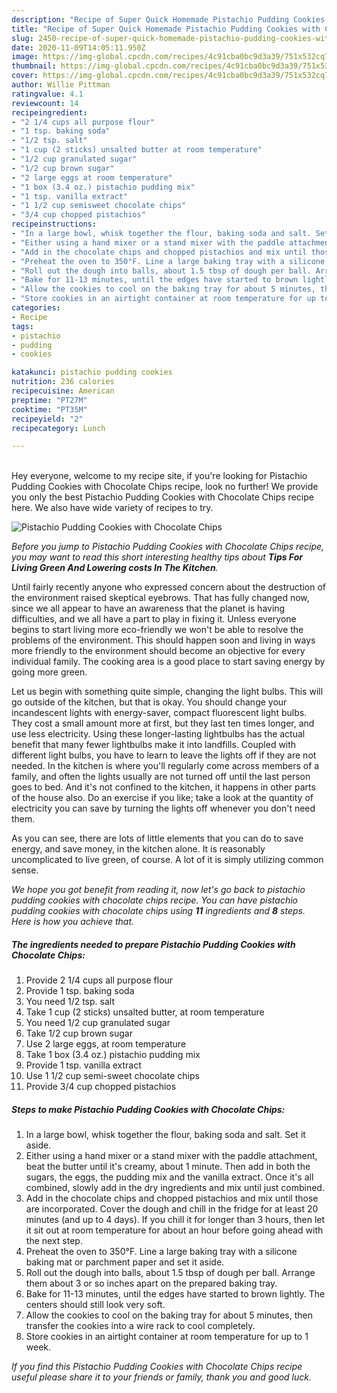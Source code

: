 ```yaml
---
description: "Recipe of Super Quick Homemade Pistachio Pudding Cookies with Chocolate Chips"
title: "Recipe of Super Quick Homemade Pistachio Pudding Cookies with Chocolate Chips"
slug: 2450-recipe-of-super-quick-homemade-pistachio-pudding-cookies-with-chocolate-chips
date: 2020-11-09T14:05:11.950Z
image: https://img-global.cpcdn.com/recipes/4c91cba0bc9d3a39/751x532cq70/pistachio-pudding-cookies-with-chocolate-chips-recipe-main-photo.jpg
thumbnail: https://img-global.cpcdn.com/recipes/4c91cba0bc9d3a39/751x532cq70/pistachio-pudding-cookies-with-chocolate-chips-recipe-main-photo.jpg
cover: https://img-global.cpcdn.com/recipes/4c91cba0bc9d3a39/751x532cq70/pistachio-pudding-cookies-with-chocolate-chips-recipe-main-photo.jpg
author: Willie Pittman
ratingvalue: 4.1
reviewcount: 14
recipeingredient:
- "2 1/4 cups all purpose flour"
- "1 tsp. baking soda"
- "1/2 tsp. salt"
- "1 cup (2 sticks) unsalted butter at room temperature"
- "1/2 cup granulated sugar"
- "1/2 cup brown sugar"
- "2 large eggs at room temperature"
- "1 box (3.4 oz.) pistachio pudding mix"
- "1 tsp. vanilla extract"
- "1 1/2 cup semisweet chocolate chips"
- "3/4 cup chopped pistachios"
recipeinstructions:
- "In a large bowl, whisk together the flour, baking soda and salt. Set it aside."
- "Either using a hand mixer or a stand mixer with the paddle attachment, beat the butter until it&#39;s creamy, about 1 minute. Then add in both the sugars, the eggs, the pudding mix and the vanilla extract. Once it&#39;s all combined, slowly add in the dry ingredients and mix until just combined."
- "Add in the chocolate chips and chopped pistachios and mix until those are incorporated. Cover the dough and chill in the fridge for at least 20 minutes (and up to 4 days). If you chill it for longer than 3 hours, then let it sit out at room temperature for about an hour before going ahead with the next step."
- "Preheat the oven to 350°F. Line a large baking tray with a silicone baking mat or parchment paper and set it aside."
- "Roll out the dough into balls, about 1.5 tbsp of dough per ball. Arrange them about 3 or so inches apart on the prepared baking tray."
- "Bake for 11-13 minutes, until the edges have started to brown lightly. The centers should still look very soft."
- "Allow the cookies to cool on the baking tray for about 5 minutes, then transfer the cookies into a wire rack to cool completely."
- "Store cookies in an airtight container at room temperature for up to 1 week."
categories:
- Recipe
tags:
- pistachio
- pudding
- cookies

katakunci: pistachio pudding cookies 
nutrition: 236 calories
recipecuisine: American
preptime: "PT27M"
cooktime: "PT35M"
recipeyield: "2"
recipecategory: Lunch

---
```

<br>
Hey everyone, welcome to my recipe site, if you're looking for Pistachio Pudding Cookies with Chocolate Chips recipe, look no further! We provide you only the best Pistachio Pudding Cookies with Chocolate Chips recipe here. We also have wide variety of recipes to try.
<br>


![Pistachio Pudding Cookies with Chocolate Chips](https://img-global.cpcdn.com/recipes/4c91cba0bc9d3a39/751x532cq70/pistachio-pudding-cookies-with-chocolate-chips-recipe-main-photo.jpg)

<i>Before you jump to Pistachio Pudding Cookies with Chocolate Chips recipe, you may want to read this short interesting healthy tips about 
<strong>Tips For Living Green And Lowering costs In The Kitchen</strong>.</i>
</br>

Until fairly recently anyone who expressed concern about the destruction of the environment raised skeptical eyebrows. That has fully changed now, since we all appear to have an awareness that the planet is having difficulties, and we all have a part to play in fixing it. Unless everyone begins to start living more eco-friendly we won't be able to resolve the problems of the environment. This should happen soon and living in ways more friendly to the environment should become an objective for every individual family. The cooking area is a good place to start saving energy by going more green.

Let us begin with something quite simple, changing the light bulbs. This will go outside of the kitchen, but that is okay. You should change your incandescent lights with energy-saver, compact fluorescent light bulbs. They cost a small amount more at first, but they last ten times longer, and use less electricity. Using these longer-lasting lightbulbs has the actual benefit that many fewer lightbulbs make it into landfills. Coupled with different light bulbs, you have to learn to leave the lights off if they are not needed. In the kitchen is where you'll regularly come across members of a family, and often the lights usually are not turned off until the last person goes to bed. And it's not confined to the kitchen, it happens in other parts of the house also. Do an exercise if you like; take a look at the quantity of electricity you can save by turning the lights off whenever you don't need them.

As you can see, there are lots of little elements that you can do to save energy, and save money, in the kitchen alone. It is reasonably uncomplicated to live green, of course. A lot of it is simply utilizing common sense.


<i>We hope you got benefit from reading it, now let's go back to pistachio pudding cookies with chocolate chips recipe. You can have pistachio pudding cookies with chocolate chips using <strong>11</strong> ingredients and <strong>8</strong> steps. Here is how you achieve that.
</i>

##### The ingredients needed to prepare Pistachio Pudding Cookies with Chocolate Chips:

1. Provide 2 1/4 cups all purpose flour
1. Provide 1 tsp. baking soda
1. You need 1/2 tsp. salt
1. Take 1 cup (2 sticks) unsalted butter, at room temperature
1. You need 1/2 cup granulated sugar
1. Take 1/2 cup brown sugar
1. Use 2 large eggs, at room temperature
1. Take 1 box (3.4 oz.) pistachio pudding mix
1. Provide 1 tsp. vanilla extract
1. Use 1 1/2 cup semi-sweet chocolate chips
1. Provide 3/4 cup chopped pistachios


##### Steps to make Pistachio Pudding Cookies with Chocolate Chips:

1. In a large bowl, whisk together the flour, baking soda and salt. Set it aside.
1. Either using a hand mixer or a stand mixer with the paddle attachment, beat the butter until it&#39;s creamy, about 1 minute. Then add in both the sugars, the eggs, the pudding mix and the vanilla extract. Once it&#39;s all combined, slowly add in the dry ingredients and mix until just combined.
1. Add in the chocolate chips and chopped pistachios and mix until those are incorporated. Cover the dough and chill in the fridge for at least 20 minutes (and up to 4 days). If you chill it for longer than 3 hours, then let it sit out at room temperature for about an hour before going ahead with the next step.
1. Preheat the oven to 350°F. Line a large baking tray with a silicone baking mat or parchment paper and set it aside.
1. Roll out the dough into balls, about 1.5 tbsp of dough per ball. Arrange them about 3 or so inches apart on the prepared baking tray.
1. Bake for 11-13 minutes, until the edges have started to brown lightly. The centers should still look very soft.
1. Allow the cookies to cool on the baking tray for about 5 minutes, then transfer the cookies into a wire rack to cool completely.
1. Store cookies in an airtight container at room temperature for up to 1 week.


<i>If you find this Pistachio Pudding Cookies with Chocolate Chips recipe useful please share it to your friends or family, thank you and good luck.</i>

